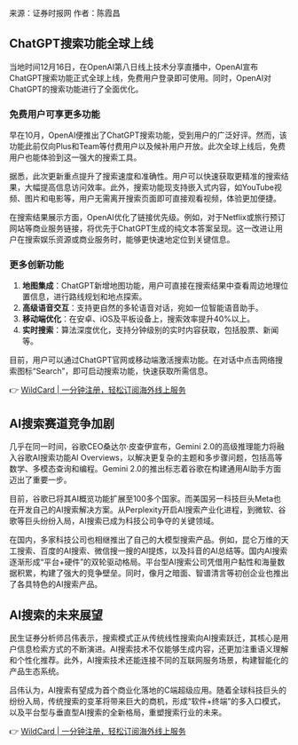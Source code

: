 来源：证券时报网 作者：陈霞昌

## ChatGPT搜索功能全球上线

当地时间12月16日，在OpenAI第八日线上技术分享直播中，OpenAI宣布ChatGPT搜索功能正式全球上线，免费用户登录即可使用。同时，OpenAI对ChatGPT的搜索功能进行了全面优化。

### 免费用户可享更多功能

早在10月，OpenAI便推出了ChatGPT搜索功能，受到用户的广泛好评。然而，该功能此前仅向Plus和Team等付费用户以及候补用户开放。此次全球上线后，免费用户也能体验到这一强大的搜索工具。

据悉，此次更新重点提升了搜索速度和准确性。用户可以快速获取更精准的搜索结果，大幅提高信息访问效率。此外，搜索功能现支持嵌入式内容，如YouTube视频、图片和电影等，用户无需离开搜索页面即可直接观看视频，体验更加便捷。

在搜索结果展示方面，OpenAI优化了链接优先级。例如，对于Netflix或旅行预订网站等商业服务链接，将优先于ChatGPT生成的纯文本答案呈现。这一改进让用户在搜索娱乐资源或商业服务时，能够更快速地定位到关键信息。

### 更多创新功能

1. **地图集成**：ChatGPT新增地图功能，用户可直接在搜索结果中查看周边地理位置信息，进行路线规划和地点探索。
2. **高级语音交互**：支持更自然的多轮语音对话，宛如一位智能语音助手。
3. **移动端优化**：在安卓、iOS及平板设备上，搜索效率提升40%以上。
4. **实时搜索**：算法深度优化，支持分钟级别的实时内容获取，包括股票、新闻等。

目前，用户可以通过ChatGPT官网或移动端激活搜索功能。在对话中点击网络搜索图标“Search”，即可启动搜索功能，快速获取所需信息。

👉 [WildCard | 一分钟注册，轻松订阅海外线上服务](https://bit.ly/bewildcard)

## AI搜索赛道竞争加剧

几乎在同一时间，谷歌CEO桑达尔·皮查伊宣布，Gemini 2.0的高级推理能力将融入谷歌AI搜索功能AI Overviews，以解决更复杂的主题和多步骤问题，包括高等数学、多模态查询和编程。Gemini 2.0的推出标志着谷歌在构建通用AI助手方面迈出了重要一步。

目前，谷歌已将其AI概览功能扩展至100多个国家。而美国另一科技巨头Meta也在开发自己的AI搜索解决方案。从Perplexity开启AI搜索产业化进程，到微软、谷歌等巨头纷纷入局，AI搜索已成为科技公司争夺的关键领域。

在国内，多家科技公司也相继推出了自己的大模型搜索产品。例如，昆仑万维的天工搜索、百度的AI搜索、微信搜一搜的AI提炼，以及抖音的AI总结等。国内AI搜索逐渐形成“平台+硬件”的双轮驱动格局。平台型AI搜索公司凭借用户黏性和海量数据积累，构建了强大的竞争壁垒。同时，像月之暗面、智谱清言等初创企业也推出了各具特色的AI搜索产品。

## AI搜索的未来展望

民生证券分析师吕伟表示，搜索模式正从传统线性搜索向AI搜索跃迁，其核心是用户信息检索方式的不断演进。AI搜索技术不仅能够生成内容，还更加注重语义理解和个性化推荐。此外，AI搜索技术还能连接不同的互联网服务场景，构建智能化的产品生态系统。

吕伟认为，AI搜索有望成为首个商业化落地的C端超级应用。随着全球科技巨头的纷纷入局，传统搜索的变革将带来巨大的商机，形成“软件+终端”的多入口模式，以及平台型与垂直型AI搜索的全新格局，重塑搜索行业的未来。

👉 [WildCard | 一分钟注册，轻松订阅海外线上服务](https://bit.ly/bewildcard)